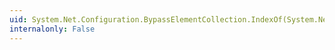 ```yaml
---
uid: System.Net.Configuration.BypassElementCollection.IndexOf(System.Net.Configuration.BypassElement)
internalonly: False
---
```

